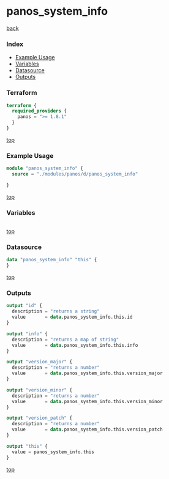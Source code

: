 # panos_system_info

[back](../panos.md)

### Index

- [Example Usage](#example-usage)
- [Variables](#variables)
- [Datasource](#datasource)
- [Outputs](#outputs)

### Terraform

```terraform
terraform {
  required_providers {
    panos = ">= 1.8.1"
  }
}
```

[top](#index)

### Example Usage

```terraform
module "panos_system_info" {
  source = "./modules/panos/d/panos_system_info"

}
```

[top](#index)

### Variables

```terraform
```

[top](#index)

### Datasource

```terraform
data "panos_system_info" "this" {
}
```

[top](#index)

### Outputs

```terraform
output "id" {
  description = "returns a string"
  value       = data.panos_system_info.this.id
}

output "info" {
  description = "returns a map of string"
  value       = data.panos_system_info.this.info
}

output "version_major" {
  description = "returns a number"
  value       = data.panos_system_info.this.version_major
}

output "version_minor" {
  description = "returns a number"
  value       = data.panos_system_info.this.version_minor
}

output "version_patch" {
  description = "returns a number"
  value       = data.panos_system_info.this.version_patch
}

output "this" {
  value = panos_system_info.this
}
```

[top](#index)